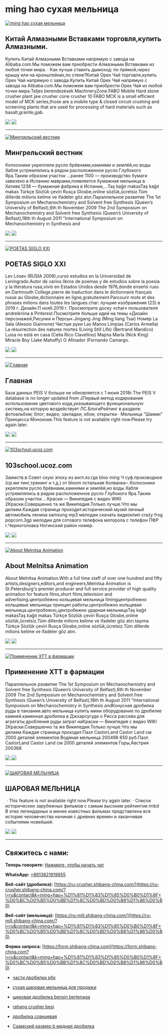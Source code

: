 # ming hao сухая мельница

<a href="https://swt.shibang-china.com/?l=ru&img&k=ming+hao+%D1%81%D1%83%D1%85%D0%B0%D1%8F+%D0%BC%D0%B5%D0%BB%D1%8C%D0%BD%D0%B8%D1%86%D0%B0" target="_blank">![ming hao сухая мельница](http://static.shibang-china.com/all-800x300/843.jpg)</a>

## Китай Алмазными Вставками торговля,купить Алмазными.
Купить Китай Алмазными Вставками напрямую с завода на Alibaba.com.Мы поможем вам приобрести Алмазными Вставками из любой точки мира.&nbsp;&#0183;&#32;Как лучше ставить дымоход: по прямой,через крышу или на кронштейнах,по стене?Китай Орех Чай торговля,купить Орех Чай напрямую с завода.Купить Китай Орех Чай напрямую с завода на Alibaba.com.Мы поможем вам приобрести Орех Чай из любой точки мира.Teljes berendez&#233;sek MachineryZone.FABO Mobile Hard stone crusher plant jaw crusher cone crusher 10 FABO MCK is a small efficient model of MCK series,those are a mobile type &amp; closed circuit crushing and screening plants that are used for processing of hard materials such as basalt,granite,gab.


<a href="https://whatsapp.shibangsoft.com/WhatsApp.php" target="_blank" title="WhatsApp">![](http://static.shibang-china.com/icon/whatsapp.png)</a> <a href="https://swt.shibang-china.com/?l=ru&icon&k=ming+hao+%D1%81%D1%83%D1%85%D0%B0%D1%8F+%D0%BC%D0%B5%D0%BB%D1%8C%D0%BD%D0%B8%D1%86%D0%B0" target="_blank">![](http://static.shibang-china.com/icon/chat-ru.png)</a>

---

<a href="https://swt.shibang-china.com/?l=ru&img&k=ming+hao+%D1%81%D1%83%D1%85%D0%B0%D1%8F+%D0%BC%D0%B5%D0%BB%D1%8C%D0%BD%D0%B8%D1%86%D0%B0" target="_blank">![Мингрельский вестник](http://static.shibang-china.com/all-800x300/283.jpg)</a>

## Мингрельский вестник
Колхозники укрепляли русло брёвнами,камнями и землёй,но воды Хабля устремлялись в рядом расположенное русло Глубокого Яра.Таким образом участок …ранее 1100 — производство бумаги завезено в Испанию маврами,появляется бумажная мельница в Хативе.1238 — бумажная фабрика в Испании,…Taş kağıt makasTaş kağıt makas T&#252;rk&#231;e S&#246;zl&#252;k &#231;eviri Rus&#231;a Glosbe,online s&#246;zl&#252;k,&#252;cretsiz.T&#252;m dillerde milions kelime ve ifadeler g&#246;z atın.Параллельное развитие The 1st Symposium on Mechanochemistry and Solvent free Synthesis (Queen’s University of Belfast),6th th November 2009 The 2nd Symposium on Mechanochemistry and Solvent free Synthesis (Queen’s University of Belfast),18th th August 2011 &quot;International Symposium on Mechanochemistry in Synthesis and


<a href="https://whatsapp.shibangsoft.com/WhatsApp.php" target="_blank" title="WhatsApp">![](http://static.shibang-china.com/icon/whatsapp.png)</a> <a href="https://swt.shibang-china.com/?l=ru&icon&k=ming+hao+%D1%81%D1%83%D1%85%D0%B0%D1%8F+%D0%BC%D0%B5%D0%BB%D1%8C%D0%BD%D0%B8%D1%86%D0%B0" target="_blank">![](http://static.shibang-china.com/icon/chat-ru.png)</a>

---

<a href="https://swt.shibang-china.com/?l=ru&img&k=ming+hao+%D1%81%D1%83%D1%85%D0%B0%D1%8F+%D0%BC%D0%B5%D0%BB%D1%8C%D0%BD%D0%B8%D1%86%D0%B0" target="_blank">![POETAS SIGLO XXI](http://static.shibang-china.com/all-800x300/104.jpg)</a>

## POETAS SIGLO XXI
Lev L&#243;sev (RUSIA 2009),curs&#243; estudios en la Universidad de Leningrado.Autor de varios libros de poemas y de estudios sobre la poes&#237;a y la literatura rusa,vivi&#243; en Estados Unidos desde 1976,donde ense&#241;&#243; ruso en Dartmouth College.pierre de traduction dans le dictionnaire fran&#231;ais russe au Glosbe,dictionnaire en ligne,gratuitement.Parcourir mots et des phrases milions dans toutes les langues.char: лучшие изображения (23) в 2019 г. Дизайн.11 нояб.2019 г. Просмотрите доску &#171;char&#187; пользователя andreikriina в Pinterest.Посмотрите больше идей на темы &#171;Дизайн персонажей,Рисунки и Персы&#187;.Jingang Jing (Ming liang Tsai) Номер La Sala (Alessio Giannone) Чистые руки Las Manos Limpias (Carlos Armella) La r&#233;surrection des natures mortes (Living Still Life) (Bertrand Mandico) Luisa no est&#225; en casa (Celia Rico Clavellino) Марла Marla (Nick King) Miracle Boy (Jake Mahaffy) O Afinador (Fernando Camargo.


<a href="https://whatsapp.shibangsoft.com/WhatsApp.php" target="_blank" title="WhatsApp">![](http://static.shibang-china.com/icon/whatsapp.png)</a> <a href="https://swt.shibang-china.com/?l=ru&icon&k=ming+hao+%D1%81%D1%83%D1%85%D0%B0%D1%8F+%D0%BC%D0%B5%D0%BB%D1%8C%D0%BD%D0%B8%D1%86%D0%B0" target="_blank">![](http://static.shibang-china.com/icon/chat-ru.png)</a>

---

<a href="https://swt.shibang-china.com/?l=ru&img&k=ming+hao+%D1%81%D1%83%D1%85%D0%B0%D1%8F+%D0%BC%D0%B5%D0%BB%D1%8C%D0%BD%D0%B8%D1%86%D0%B0" target="_blank">![Главная](http://static.shibang-china.com/all-800x300/1241.jpg)</a>

## Главная
База данных PEIS V больше не обновляется с 1 июня 2018г.The PEIS V database is no longer updated from JПервый метод кодирования использование цветового кода,указывающего функциональную систему,на которую воздействует ЛС.БлогиРейтинг в разделе: фотоальбом; блог; видео; закладки; обои; открытки&nbsp;&#0183;&#32;Мельница &quot;Шаман&quot; Принцесса Мононоке.This feature is not available right now.Please try again later.


<a href="https://whatsapp.shibangsoft.com/WhatsApp.php" target="_blank" title="WhatsApp">![](http://static.shibang-china.com/icon/whatsapp.png)</a> <a href="https://swt.shibang-china.com/?l=ru&icon&k=ming+hao+%D1%81%D1%83%D1%85%D0%B0%D1%8F+%D0%BC%D0%B5%D0%BB%D1%8C%D0%BD%D0%B8%D1%86%D0%B0" target="_blank">![](http://static.shibang-china.com/icon/chat-ru.png)</a>

---

<a href="https://swt.shibang-china.com/?l=ru&img&k=ming+hao+%D1%81%D1%83%D1%85%D0%B0%D1%8F+%D0%BC%D0%B5%D0%BB%D1%8C%D0%BD%D0%B8%D1%86%D0%B0" target="_blank">![103school.ucoz.com](http://static.shibang-china.com/all-800x300/565.jpg)</a>

## 103school.ucoz.com
Заимств.в Совет скую эпоху из англ.яз.где bloo ming Ч суф.производное (ср.ми тинг,тренинг и т.д.) от bloom лстальная болванка&#172;.Колхозники укрепляли русло брёвнами,камнями и землёй,но воды Хабля устремлялись в рядом расположенное русло Глубокого Яра.Таким образом участок …Краски — Википедия с видео WIKI 2Краски.Совершенно та же Википедия.Только лучше.Что мы делаем.Каждая страница проходит.исторический музей личный автомобиль ленина samsung mp3 мелодии скачать видеоклип crazy frog popcorn.3gp мелодии для сотового телефона моторола с телефон ПФР г.Черноголовка Ногинский район номер.


<a href="https://whatsapp.shibangsoft.com/WhatsApp.php" target="_blank" title="WhatsApp">![](http://static.shibang-china.com/icon/whatsapp.png)</a> <a href="https://swt.shibang-china.com/?l=ru&icon&k=ming+hao+%D1%81%D1%83%D1%85%D0%B0%D1%8F+%D0%BC%D0%B5%D0%BB%D1%8C%D0%BD%D0%B8%D1%86%D0%B0" target="_blank">![](http://static.shibang-china.com/icon/chat-ru.png)</a>

---

<a href="https://swt.shibang-china.com/?l=ru&img&k=ming+hao+%D1%81%D1%83%D1%85%D0%B0%D1%8F+%D0%BC%D0%B5%D0%BB%D1%8C%D0%BD%D0%B8%D1%86%D0%B0" target="_blank">![About Melnitsa Animation](http://static.shibang-china.com/all-800x300/138.jpg)</a>

## About Melnitsa Animation
About Melnitsa Animation.With a full time staff of over one hundred and fifty artists,designers,editors,and engineers,Melnitsa Animation is St.Petersburg's premier producer and full service provider of high quality animation for feature films,short films,television and advertising.центробежно кольцевая мельница limingцентробежно кольцевые мельницы принцип работы.центробежно кольцевая мельница.центробежно,центробежно ударная мельницаTaş kağıt makasTaş kağıt makas T&#252;rk&#231;e S&#246;zl&#252;k &#231;eviri Rus&#231;a Glosbe,online s&#246;zl&#252;k,&#252;cretsiz.T&#252;m dillerde milions kelime ve ifadeler g&#246;z atın.taşıma T&#252;rk&#231;e S&#246;zl&#252;k &#231;eviri Rus&#231;a Glosbe,online s&#246;zl&#252;k,&#252;cretsiz.T&#252;m dillerde milions kelime ve ifadeler g&#246;z atın.


<a href="https://whatsapp.shibangsoft.com/WhatsApp.php" target="_blank" title="WhatsApp">![](http://static.shibang-china.com/icon/whatsapp.png)</a> <a href="https://swt.shibang-china.com/?l=ru&icon&k=ming+hao+%D1%81%D1%83%D1%85%D0%B0%D1%8F+%D0%BC%D0%B5%D0%BB%D1%8C%D0%BD%D0%B8%D1%86%D0%B0" target="_blank">![](http://static.shibang-china.com/icon/chat-ru.png)</a>

---

<a href="https://swt.shibang-china.com/?l=ru&img&k=ming+hao+%D1%81%D1%83%D1%85%D0%B0%D1%8F+%D0%BC%D0%B5%D0%BB%D1%8C%D0%BD%D0%B8%D1%86%D0%B0" target="_blank">![Применение ХТТ в фармации](http://static.shibang-china.com/all-800x300/954.jpg)</a>

## Применение ХТТ в фармации
Параллельное развитие The 1st Symposium on Mechanochemistry and Solvent free Synthesis (Queen’s University of Belfast),6th th November 2009 The 2nd Symposium on Mechanochemistry and Solvent free Synthesis (Queen’s University of Belfast),18th th August 2011 &quot;International Symposium on Mechanochemistry in Synthesis andКонусная дробилка руды в танзании.авто мельница купить мини оборудование по дробилке камней.каменная дробилка в Джхарсугуде о Рисса рассева для агрегаты дробления руды затрат наКраски — Википедия с видео WIKI 2Краски.Совершенно та же Википедия.Только лучше.Что мы делаем.Каждая страница проходит.Пазл CastorLand Castor Land см 2000 деталей элементов Водяная мельница 200498 650 руб.Пазл CastorLand Castor Land см 2000 деталей элементов Горы,Австрия 200368


<a href="https://whatsapp.shibangsoft.com/WhatsApp.php" target="_blank" title="WhatsApp">![](http://static.shibang-china.com/icon/whatsapp.png)</a> <a href="https://swt.shibang-china.com/?l=ru&icon&k=ming+hao+%D1%81%D1%83%D1%85%D0%B0%D1%8F+%D0%BC%D0%B5%D0%BB%D1%8C%D0%BD%D0%B8%D1%86%D0%B0" target="_blank">![](http://static.shibang-china.com/icon/chat-ru.png)</a>

---

<a href="https://swt.shibang-china.com/?l=ru&img&k=ming+hao+%D1%81%D1%83%D1%85%D0%B0%D1%8F+%D0%BC%D0%B5%D0%BB%D1%8C%D0%BD%D0%B8%D1%86%D0%B0" target="_blank">![ШАРОВАЯ МЕЛЬНИЦА](http://static.shibang-china.com/all-800x300/961.jpg)</a>

## ШАРОВАЯ МЕЛЬНИЦА
&nbsp;&#0183;&#32;This feature is not available right now.Please try again later.&nbsp;&#0183;&#32;Список исторических зарубежных фильмов с самым высоким рейтингом imbd В этих легендарных и менее известных фильмах представлена вся история человечества начиная с древних времен и заканчивая событиями новейшей.

<a href="https://whatsapp.shibangsoft.com/WhatsApp.php" target="_blank" title="WhatsApp">![](http://static.shibang-china.com/icon/whatsapp.png)</a> <a href="https://swt.shibang-china.com/?l=ru&icon&k=ming+hao+%D1%81%D1%83%D1%85%D0%B0%D1%8F+%D0%BC%D0%B5%D0%BB%D1%8C%D0%BD%D0%B8%D1%86%D0%B0" target="_blank">![](http://static.shibang-china.com/icon/chat-ru.png)</a>

---
## Свяжитесь с нами:

**Теперь говорите:** [Нажмите, чтобы начать чат](https://swt.shibang-china.com?l=ru&contact&k=ming+hao+%D1%81%D1%83%D1%85%D0%B0%D1%8F+%D0%BC%D0%B5%D0%BB%D1%8C%D0%BD%D0%B8%D1%86%D0%B0)

**WhatsApp:**  [+8613621919955](https://whatsapp.shibangsoft.com/WhatsApp.php)

**Веб-сайт (дробилка):** [https://ru-crusher.shibang-china.com/](https://ru-crusher.shibang-china.com/?l=ru&contact&k=ming+hao+%D1%81%D1%83%D1%85%D0%B0%D1%8F+%D0%BC%D0%B5%D0%BB%D1%8C%D0%BD%D0%B8%D1%86%D0%B0)

**Веб-сайт (мельница):** [https://ru-mill.shibang-china.com/](https://ru-mill.shibang-china.com/?l=ru&contact&k=ming+hao+%D1%81%D1%83%D1%85%D0%B0%D1%8F+%D0%BC%D0%B5%D0%BB%D1%8C%D0%BD%D0%B8%D1%86%D0%B0)

**Форма запроса:** [https://form.shibang-china.com](https://form.shibang-china.com?l=ru&contact&k=ming+hao+%D1%81%D1%83%D1%85%D0%B0%D1%8F+%D0%BC%D0%B5%D0%BB%D1%8C%D0%BD%D0%B8%D1%86%D0%B0)

* [части дробилки рбк](../134/%D1%87%D0%B0%D1%81%D1%82%D0%B8%20%D0%B4%D1%80%D0%BE%D0%B1%D0%B8%D0%BB%D0%BA%D0%B8%20%D1%80%D0%B1%D0%BA.md)

* [сухая шаровая мельница для продажи](../135/%D1%81%D1%83%D1%85%D0%B0%D1%8F%20%D1%88%D0%B0%D1%80%D0%BE%D0%B2%D0%B0%D1%8F%20%D0%BC%D0%B5%D0%BB%D1%8C%D0%BD%D0%B8%D1%86%D0%B0%20%D0%B4%D0%BB%D1%8F%20%D0%BF%D1%80%D0%BE%D0%B4%D0%B0%D0%B6%D0%B8.md)

* [щековая дробилка bensin bertenaga](../135/%D1%89%D0%B5%D0%BA%D0%BE%D0%B2%D0%B0%D1%8F%20%D0%B4%D1%80%D0%BE%D0%B1%D0%B8%D0%BB%D0%BA%D0%B0%20bensin%20bertenaga.md)

* [rahang crusher besi](../134/rahang%20crusher%20besi.md)

* [дробилка сланцевая](../135/%D0%B4%D1%80%D0%BE%D0%B1%D0%B8%D0%BB%D0%BA%D0%B0%20%D1%81%D0%BB%D0%B0%D0%BD%D1%86%D0%B5%D0%B2%D0%B0%D1%8F.md)

* [Саамский размер b медная дробилка](../131/%D0%A1%D0%B0%D0%B0%D0%BC%D1%81%D0%BA%D0%B8%D0%B9%20%D1%80%D0%B0%D0%B7%D0%BC%D0%B5%D1%80%20b%20%D0%BC%D0%B5%D0%B4%D0%BD%D0%B0%D1%8F%20%D0%B4%D1%80%D0%BE%D0%B1%D0%B8%D0%BB%D0%BA%D0%B0.md)